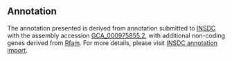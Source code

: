 

Annotation
----------

The annotation presented is derived from annotation submitted to
[INSDC](http://www.insdc.org) with the assembly accession
[GCA\_000975855.2](http://www.ebi.ac.uk/ena/data/view/GCA_000975855.2),
with additional non-coding genes derived from
[Rfam](http://rfam.xfam.org/). For more details, please visit [INSDC
annotation
import](http://ensemblgenomes.org/info/data/insdc_annotation).

